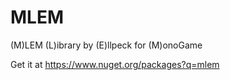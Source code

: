 # MLEM
(M)LEM (L)ibrary by (E)llpeck for (M)onoGame

Get it at https://www.nuget.org/packages?q=mlem